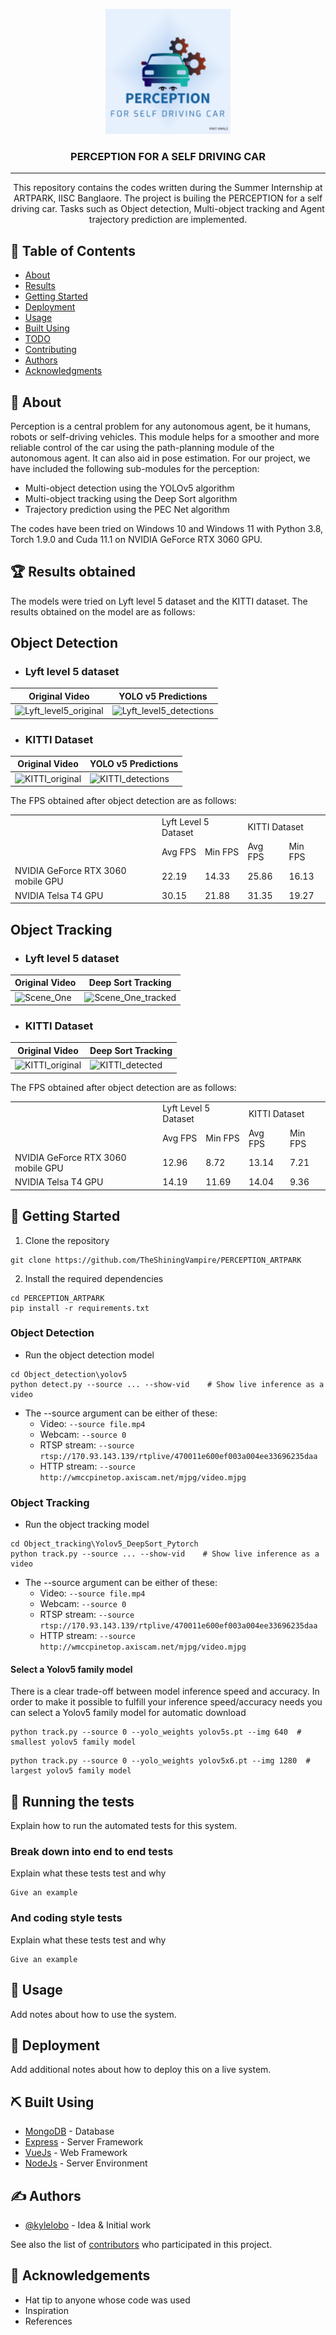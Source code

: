 <p align="center">
  <a href="" rel="noopener">
 <img width=200px height=200px src="https://github.com/TheShiningVampire/PERCEPTION-ARTPARK/blob/main/PERCEPTION_Logo.png"></a>
</p>

<h3 align="center">PERCEPTION FOR A SELF DRIVING CAR</h3>

<div align="center">
<!-- 
[![Status](https://img.shields.io/badge/status-active-success.svg)]()
[![GitHub Issues](https://img.shields.io/github/issues/kylelobo/The-Documentation-Compendium.svg)](https://github.com/kylelobo/The-Documentation-Compendium/issues)
[![GitHub Pull Requests](https://img.shields.io/github/issues-pr/kylelobo/The-Documentation-Compendium.svg)](https://github.com/kylelobo/The-Documentation-Compendium/pulls)
[![License](https://img.shields.io/badge/license-MIT-blue.svg)](/LICENSE) -->

</div>

---

<p align="center"> This repository contains the codes written during the Summer Internship at ARTPARK, IISC Banglaore. The project is builing the PERCEPTION for a self driving car. Tasks such as Object detection, Multi-object tracking and Agent trajectory prediction are implemented.
    <br> 
</p>

## 📝 Table of Contents

- [About](#about)
- [Results](#results)
- [Getting Started](#getting_started)
- [Deployment](#deployment)
- [Usage](#usage)
- [Built Using](#built_using)
- [TODO](../TODO.md)
- [Contributing](../CONTRIBUTING.md)
- [Authors](#authors)
- [Acknowledgments](#acknowledgement)

## 🧐 About <a name = "about"></a>
Perception is a central problem for any autonomous
agent, be it humans, robots or self-driving vehicles. This
module helps for a smoother and more reliable control of
the car using the path-planning module of the autonomous
agent. It can also aid in pose estimation. For our project,
we have included the following sub-modules for the perception:
- Multi-object detection using the YOLOv5 algorithm
- Multi-object tracking using the Deep Sort algorithm
- Trajectory prediction using the PEC Net algorithm

The codes have been tried on Windows 10 and Windows 11 with Python 3.8, Torch 1.9.0 and Cuda 11.1 on NVIDIA GeForce RTX 3060 GPU.
## :trophy: Results obtained <a name = "results"></a>

The models were tried on Lyft level 5 dataset and the KITTI dataset.
The results obtained on the model are as follows:
## **Object Detection** 
- ### Lyft level 5 dataset

Original Video | YOLO v5 Predictions
--- | ---
![Lyft_level5_original](https://user-images.githubusercontent.com/55876739/132419488-98b0fc4c-8ecd-4b0e-9477-5cbe37f5c695.gif)  | ![Lyft_level5_detections](https://user-images.githubusercontent.com/55876739/132420202-de724efb-35b5-4d6e-9da0-344f9b73cea4.gif)


- ### KITTI Dataset

Original Video | YOLO v5 Predictions
--- | ---
![KITTI_original](https://user-images.githubusercontent.com/55876739/132419729-c7f44f0c-0fea-49a1-b465-82da58dca1f9.gif) | ![KITTI_detections](https://user-images.githubusercontent.com/55876739/132419750-6283628a-df3e-4465-8c70-4c10765ffa75.gif)

The FPS obtained after object detection are as follows:
<center>
<table>
  <tr>
    <td> </td>
    <td colspan="2">Lyft Level 5 Dataset</td>
    <td colspan="2">KITTI Dataset</td>
  </tr>
  <tr>
    <td> </td>
    <td>Avg FPS</td> <td> Min FPS</td>
    <td>Avg FPS</td> <td> Min FPS</td>
  </tr>
  <tr>
    <td>NVIDIA GeForce RTX 3060 mobile GPU</td>
    <td>22.19</td>
    <td>14.33</td>
    <td>25.86</td>
    <td>16.13</td>
  </tr>
  <tr>
    <td>NVIDIA Telsa T4 GPU</td>
    <td>30.15</td>
    <td>21.88</td>
    <td>31.35</td>
    <td>19.27</td>
  </tr>
</table>
</center>

## **Object Tracking** 

- ### Lyft level 5 dataset

Original Video | Deep Sort Tracking
--- | ---
![Scene_One](https://user-images.githubusercontent.com/55876739/134780076-04073d21-5cc2-4cab-a9ce-39923d9848fa.gif) | ![Scene_One_tracked](https://user-images.githubusercontent.com/55876739/134780081-0cd22132-ca90-42c9-b2c1-44c8c03883b1.gif)


- ### KITTI Dataset

Original Video | Deep Sort Tracking
--- | ---
![KITTI_original](https://user-images.githubusercontent.com/55876739/134780100-d585b125-10f1-43ea-8e75-1d6dce2a1527.gif) | ![KITTI_detected](https://user-images.githubusercontent.com/55876739/134780104-7302e390-8527-46d4-b10d-42e32eadc9ac.gif)

The FPS obtained after object detection are as follows:
<center>
<table>
  <tr>
    <td> </td>
    <td colspan="2">Lyft Level 5 Dataset</td>
    <td colspan="2">KITTI Dataset</td>
  </tr>
  <tr>
    <td> </td>
    <td>Avg FPS</td> <td> Min FPS</td>
    <td>Avg FPS</td> <td> Min FPS</td>
  </tr>
  <tr>
    <td>NVIDIA GeForce RTX 3060 mobile GPU</td>
    <td>12.96</td>
    <td>8.72</td>
    <td>13.14</td>
    <td>7.21</td>
  </tr>
  <tr>
    <td>NVIDIA Telsa T4 GPU</td>
    <td>14.19</td>
    <td>11.69</td>
    <td>14.04</td>
    <td>9.36</td>
  </tr>
</table>
</center>


## 🏁 Getting Started <a name = "getting_started"></a>

1. Clone the repository
```
git clone https://github.com/TheShiningVampire/PERCEPTION_ARTPARK
```
2. Install the required dependencies
```
cd PERCEPTION_ARTPARK
pip install -r requirements.txt
```
### Object Detection
* Run the object detection model
```
cd Object_detection\yolov5
python detect.py --source ... --show-vid    # Show live inference as a video
```
- The --source argument can be either of these:
  - Video:  `--source file.mp4`
   - Webcam:  `--source 0`
   - RTSP stream:  `--source rtsp://170.93.143.139/rtplive/470011e600ef003a004ee33696235daa`
   - HTTP stream:  `--source http://wmccpinetop.axiscam.net/mjpg/video.mjpg`


### Object Tracking
* Run the object tracking model
```
cd Object_tracking\Yolov5_DeepSort_Pytorch
python track.py --source ... --show-vid    # Show live inference as a video
```
- The --source argument can be either of these:
  - Video:  `--source file.mp4`
   - Webcam:  `--source 0`
   - RTSP stream:  `--source rtsp://170.93.143.139/rtplive/470011e600ef003a004ee33696235daa`
   - HTTP stream:  `--source http://wmccpinetop.axiscam.net/mjpg/video.mjpg`

#### Select a Yolov5 family model

There is a clear trade-off between model inference speed and accuracy. In order to make it possible to fulfill your inference speed/accuracy needs
you can select a Yolov5 family model for automatic download

```
python track.py --source 0 --yolo_weights yolov5s.pt --img 640  # smallest yolov5 family model
```

```
python track.py --source 0 --yolo_weights yolov5x6.pt --img 1280  # largest yolov5 family model
```





## 🔧 Running the tests <a name = "tests"></a>

Explain how to run the automated tests for this system.

### Break down into end to end tests

Explain what these tests test and why

```
Give an example
```

### And coding style tests

Explain what these tests test and why

```
Give an example
```

## 🎈 Usage <a name="usage"></a>

Add notes about how to use the system.

## 🚀 Deployment <a name = "deployment"></a>

Add additional notes about how to deploy this on a live system.

## ⛏️ Built Using <a name = "built_using"></a>

- [MongoDB](https://www.mongodb.com/) - Database
- [Express](https://expressjs.com/) - Server Framework
- [VueJs](https://vuejs.org/) - Web Framework
- [NodeJs](https://nodejs.org/en/) - Server Environment

## ✍️ Authors <a name = "authors"></a>

- [@kylelobo](https://github.com/kylelobo) - Idea & Initial work

See also the list of [contributors](https://github.com/kylelobo/The-Documentation-Compendium/contributors) who participated in this project.

## 🎉 Acknowledgements <a name = "acknowledgement"></a>

- Hat tip to anyone whose code was used
- Inspiration
- References
